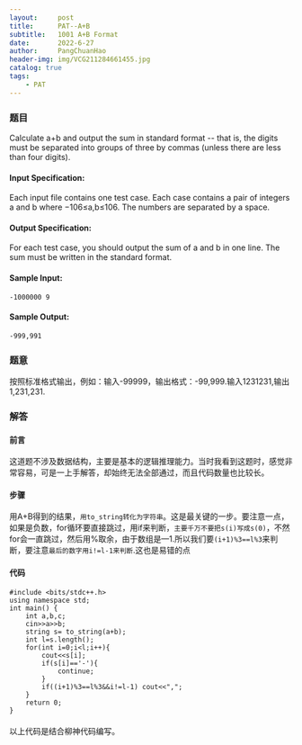 ```yaml
---
layout:     post
title:      PAT--A+B
subtitle:   1001 A+B Format
date:       2022-6-27
author:     PangChuanHao
header-img: img/VCG211284661455.jpg
catalog: true
tags:                              
    - PAT
---
```


### 题目
Calculate a+b and output the sum in standard format -- that is, the digits must be separated into groups of three by commas (unless there are less than four digits).

#### Input Specification:

Each input file contains one test case. Each case contains a pair of integers a and b where −10​6​​≤a,b≤10​6​​. The numbers are separated by a space.

#### Output Specification:

For each test case, you should output the sum of a and b in one line. The sum must be written in the standard format.
#### Sample Input:
```
-1000000 9
```
#### Sample Output:
```
-999,991
```

### 题意
按照标准格式输出，例如：输入-99999，输出格式：-99,999.输入1231231,输出1,231,231.
### 解答
#### 前言
这道题不涉及数据结构，主要是基本的逻辑推理能力。当时我看到这题时，感觉非常容易，可是一上手解答，却始终无法全部通过，而且代码数量也比较长。
#### 步骤
用A+B得到的结果，`用to_string转化为字符串`。这是最关键的一步。要注意一点，如果是负数，for循环要直接跳过，用if来判断，`主要千万不要把s(i)写成s(0)`，不然for会一直跳过，然后用%取余，由于数组是—1.所以我们要`(i+1)%3==l%3`来判断，要注意`最后的数字用i!=l-1来判断`.这也是易错的点
#### 代码
```
#include <bits/stdc++.h>
using namespace std;
int main() {
    int a,b,c;
    cin>>a>>b;
    string s= to_string(a+b);
    int l=s.length();
    for(int i=0;i<l;i++){
        cout<<s[i];
        if(s[i]=='-'){
            continue;
        }
        if((i+1)%3==l%3&&i!=l-1) cout<<",";
    }
    return 0;
}
```
####
以上代码是结合柳神代码编写。



